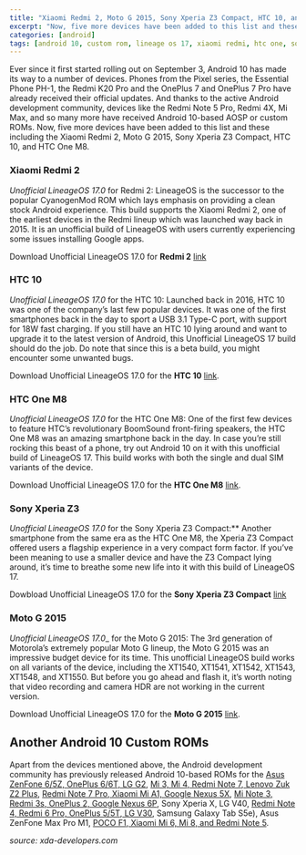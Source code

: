 ```yaml
---
title: "Xiaomi Redmi 2, Moto G 2015, Sony Xperia Z3 Compact, HTC 10, and HTC One M8 receive Android 10 custom ROMs"
excerpt: "Now, five more devices have been added to this list and these including the Xiaomi Redmi 2, Moto G 2015, Sony Xperia Z3 Compact, HTC 10, and HTC One M8."
categories: [android]
tags: [android 10, custom rom, lineage os 17, xiaomi redmi, htc one, sony xperia, moto g]
---
```


Ever since it first started rolling out on September 3, Android 10 has made its way to a number of devices. Phones from the Pixel series, the Essential Phone PH-1, the Redmi K20 Pro and the OnePlus 7 and OnePlus 7 Pro have already received their official updates. And thanks to the active Android development community, devices like the Redmi Note 5 Pro, Redmi 4X, Mi Max, and so many more have received Android 10-based AOSP or custom ROMs. Now, five more devices have been added to this list and these including the Xiaomi Redmi 2, Moto G 2015, Sony Xperia Z3 Compact, HTC 10, and HTC One M8.

### Xiaomi Redmi 2

_Unofficial LineageOS 17.0_ for Redmi 2: LineageOS is the successor to the popular CyanogenMod ROM which lays emphasis on providing a clean stock Android experience. This build supports the Xiaomi Redmi 2, one of the earliest devices in the Redmi lineup which was launched way back in 2015. It is an unofficial build of LineageOS with users currently experiencing some issues installing Google apps.

Download Unofficial LineageOS 17.0 for **Redmi 2** [link](https://forum.xda-developers.com/redmi-2/development/rom-lineageos-17-0-t3975991)

### HTC 10

_Unofficial LineageOS 17.0_ for the HTC 10: Launched back in 2016, HTC 10 was one of the company’s last few popular devices. It was one of the first smartphones back in the day to sport a USB 3.1 Type-C port, with support for 18W fast charging. If you still have an HTC 10 lying around and want to upgrade it to the latest version of Android, this Unofficial LineageOS 17 build should do the job. Do note that since this is a beta build, you might encounter some unwanted bugs.

Download Unofficial LineageOS 17.0 for the **HTC 10** [link](https://forum.xda-developers.com/htc-10/development/rom-lineageos-17-0-unofficial-builds-pme-t3976079).

### HTC One M8

_Unofficial LineageOS 17.0_ for the HTC One M8: One of the first few devices to feature HTC’s revolutionary BoomSound front-firing speakers, the HTC One M8 was an amazing smartphone back in the day. In case you’re still rocking this beast of a phone, try out Android 10 on it with this unofficial build of LineageOS 17. This build works with both the single and dual SIM variants of the device.

Download Unofficial LineageOS 17.0 for the **HTC One M8** [link](https://forum.xda-developers.com/htc-one-m8/development/rom-lineageos-17-0-nightlies-htc-one-m8-t3976989).

### Sony Xperia Z3

_Unofficial LineageOS 17.0_ for the Sony Xperia Z3 Compact:** Another smartphone from the same era as the HTC One M8, the Xperia Z3 Compact offered users a flagship experience in a very compact form factor. If you’ve been meaning to use a smaller device and have the Z3 Compact lying around, it’s time to breathe some new life into it with this build of LineageOS 17.

Dowbload Unofficial LineageOS 17.0 for the **Sony Xperia Z3 Compact** [link](https://forum.xda-developers.com/z3-compact/orig-development/10-lineageos-17-0-z3c-t3976529)

### Moto G 2015

_Unofficial LineageOS 17.0__ for the Moto G 2015: The 3rd generation of Motorola’s extremely popular Moto G lineup, the Moto G 2015 was an impressive budget device for its time. This unofficial LineageOS build works on all variants of the device, including the XT1540, XT1541, XT1542, XT1543, XT1548, and XT1550. But before you go ahead and flash it, it’s worth noting that video recording and camera HDR are not working in the current version.

Download Unofficial LineageOS 17.0 for the **Moto G 2015** [link](https://forum.xda-developers.com/2015-moto-g/development/rom-lineageos-17-0-t3977227).

## Another Android 10 Custom ROMs

Apart from the devices mentioned above, the Android development community has previously released Android 10-based ROMs for the [Asus ZenFone 6/5Z, OnePlus 6/6T, LG G2](/), [Mi 3, Mi 4, Redmi Note 7, Lenovo Zuk Z2 Plus](/), [Redmi Note 7 Pro, Xiaomi Mi A1, Google Nexus 5X](/), [Mi Note 3, Redmi 3s, OnePlus 2, Google Nexus 6P](https://catetan.istimiwir.host/android/android-10-custom-roms-for-mi-note-3-oneplus-2-nexus-6p-xperi-x-lg-v40/), Sony Xperia X, LG V40, [Redmi Note 4, Redmi 6 Pro, OnePlus 5/5T, LG V30](https://catetan.istimiwir.host/android/android-10-custom-roms-for-redmi-note-4-redmi-6-pro-oneplus-5-5t-lg-v30-galaxy-tab-s5e/), Samsung Galaxy Tab S5e), Asus ZenFone Max Pro M1, [POCO F1, Xiaomi Mi 6, Mi 8, and Redmi Note 5](https://catetan.istimiwir.host/android/android-10-custom-roms-for-poco-f1-mi-6-mi-8-redmi-5-plus/).

_source: xda-developers.com_
